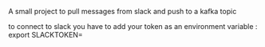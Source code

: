 
A small project to pull messages from slack and push to a kafka topic

to connect to slack you have to add your token as an environment variable :
export SLACKTOKEN=<your slack tocken>
